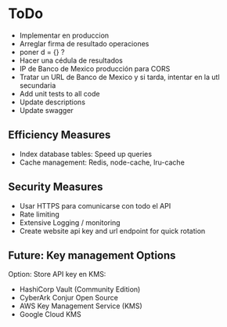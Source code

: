 # ToDo

- Implementar en produccion
- Arreglar firma de resultado operaciones
- poner d = {} ?
- Hacer una cédula de resultados
- IP de Banco de Mexico producción para CORS
- Tratar un URL de Banco de Mexico y si tarda, intentar en la utl secundaria
- Add unit tests to all code
- Update descriptions
- Update swagger

## Efficiency Measures

- Index database tables: Speed up queries
- Cache management: Redis, node-cache, lru-cache

## Security Measures

- Usar HTTPS para comunicarse con todo el API
- Rate limiting
- Extensive Logging / monitoring
- Create website api key and url endpoint for quick rotation

## Future: Key management Options

Option: Store API key en KMS:

- HashiCorp Vault (Community Edition)
- CyberArk Conjur Open Source
- AWS Key Management Service (KMS)
- Google Cloud KMS
